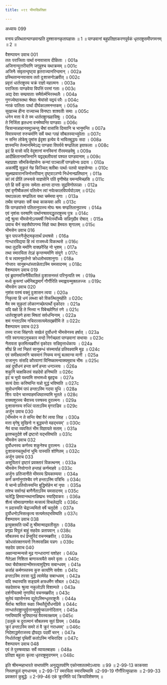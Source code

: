 ```yaml
---
title: ०९९ भीमादिप्रतिज्ञा

---
```

अध्यायः 099

वनाय प्रस्थितान्पाण्डवान्प्रति दुश्शासनकृतापहासः ॥ 1 ॥ पाण्डवानां बहुप्रतिज्ञाकरणपूर्वकं धृतराष्ट्रसमीपगमनम् ॥ 2 ॥

वैशम्पायन उवाच 	001  
ततः पराजिताः पार्था वनावासाय दीक्षिताः ।	001a  
अजिनान्युत्तरीयाणि जगृहुश्च यथाक्रमम् ॥	001c  
अजिनैः संवृतान्दृष्ट्वा हृतराज्यानरिन्दमान् ।	002a  
प्रस्थितान्वनवासाय ततो दुःशासनोऽब्रवीत् ॥	002c  
प्रवृत्तं धार्तराष्ट्रस्य चक्रं राज्ञो महात्मनः ।	003a  
पराजिताः पाण्डवेया विपत्तिं परमां गताः ॥	003c  
अद्य देवाः सम्प्रयाताः समैर्वर्त्मभिरस्थलैः ।	004a  
गुणज्येष्ठास्तथा श्रेष्ठाः श्रेयांसो यद्वयं परैः ॥	004c  
नरकं पातिताः पार्था दीर्घकालमनन्तकम् ।	005a  
सुखाच्च हीना राज्याच्च विनष्टाः शाश्वतीः समाः ॥	005c  
धनेन मत्ता ये ते स्म धार्तराष्ट्रान्प्रहासिषुः ।	006a  
ते निर्जिता हृतधना वनमेष्यन्ति पाण्डवाः ॥	006c  
चित्रान्सन्नाहानवमुञ्चन्तु चैषां वासांसि दिव्यानि च भानुमन्ति ॥	007a  
विवास्यन्तां रुरुचर्माणि सर्वे यथा ग्लहं सौबलस्याभ्युपेताः ॥	007c  
न सन्ति लोकेषु पुमांस ईदृशा इत्येव ये भावितबुद्धयः सदा ।	008a  
ज्ञास्यन्ति तेत्मानमिमेऽद्य पाण्डवा विपर्यये षण्ढतिला इवाफलाः ॥	008c  
इदं हि वासो यदि वेदृशानां मनस्विनां रौरवमाहवेषु ॥	009a  
आदीक्षितानामजिनानि यद्वद्बलीयसां पश्यत पाण्डवानाम् ॥	009c  
महाप्राज्ञः सौमकिर्यज्ञसेनः कन्यां पाञ्चालीं पाण्डवेभ्यः प्रदाय ।	010a  
अकार्षीद्वै सुकृतं नेह किञ्चित् क्लीबाः पार्थाः पतयो याज्ञसेन्याः ॥	010c  
सूक्ष्मप्रावारानजिनोत्तरीयान् दृष्ट्वाऽरण्ये निर्धनानप्रतिष्ठान् ।	011a  
कां त्वं प्रीतिं लप्स्यसे याज्ञसेनि पतिं वृणीष्वेह यमन्यमिच्छसि ॥	011c  
एते हि सर्वे कुरवः समेताः क्षान्ता दान्ताः सुद्रविणोपपन्नाः ।	012a  
एषां वृणीष्वैकतमं पतित्वेन त्वां नयेत्कालविपर्ययोऽयम् ॥	012c  
यथाऽफलाः षण्ढतिला यथा चर्ममया मृगाः ।	013a  
तथैव पाण्डवाः सर्वे यथा काकयवा अपि ॥	013c  
किं पाण्डवांस्ते पतितानुपास्य मोघः श्रमः षण्ढतिलानुपास्य ।	014a  
एवं नृशंसः परुषाणि पार्थानश्रावयद्धृतराष्ट्रस्य पुत्रः ॥	014c  
तद्वै श्रुत्वा भीमसेनोऽत्यमर्षी निर्भर्त्स्योच्चैः सन्निगृह्यैव रोषात् ।	015a  
उवाच चैनं सहसैवोपगम्य सिंहो यथा हैमवतः शृगालम् ॥	015c  
भीमसेन उवाच 	016  
क्रूर पापजनैर्जुष्टमकृतार्थं प्रभाषसे ।	016a  
गान्धारविद्यया हि त्वं राजमध्ये विकत्थसे ॥	016c  
यथा तुदसि मर्माणि वाक्छरैरिह नो भृशम् ।	017a  
तथा स्मारयिता तेऽहं कृन्तन्मर्माणि संयुगे ॥	017c  
ये च त्वामनुवर्तन्ते क्रोधलोभवशानुगाः ।	018a  
गोप्तारः सानुबन्धांस्तान्नेताऽस्मि यमसादनम् ॥	018c  
वैशम्पायन उवाच 	019  
एवं ब्रुवाणमजिनैर्विवासितं दुःशासनस्तं परिनृत्यति स्म ।	019a  
मध्ये कुरूणां धर्मनिबद्धमार्गं गौर्गौरिति स्माह्वयन्मुक्तलज्जः ॥	019c  
भीमसेन उवाच 	020  
नृशंस परुषं वक्तुं दुःशासन त्वया ।	020a  
निकृत्या हि धनं लब्ध्वा को विकत्थितुमर्हति ॥	020c  
मैव स्म सुकृतां लोकान्गच्छेत्पार्थो वृकोदरः ।	021a  
यदि वक्षो हि ते भित्त्वा न पिबेच्छोणितं रणे ॥	021c  
धार्तराष्ट्रान्रणे हत्वा मिषतां सर्वधन्विनाम् ।	022a  
शमं गन्ताऽस्मि नचिरात्सत्यमेतद्ब्रवीमि ते ॥	022c  
वैशम्पायन उवाच 	023  
तस्य राजा सिंहगतेः सखेलं दुर्योधनो भीमसेनस्य हर्षात् ।	023a  
गतिं स्वगत्याऽनुचकार मन्दो निर्गच्छतां पाण्डवानां सभायाः ॥	023c  
नैतावता कृतमित्यब्रवीत्तं वृकोदरः सन्निवृत्तार्धकायः ।	024a  
शीघ्रं हि त्वां निहतं सानुबन्धं संस्मार्याहं प्रतिवक्ष्यामि मूढ ॥	024c  
एवं समीक्ष्यात्मनि चावमानं नियम्य मन्युं बलवान्स मानी ।	025a  
राजानुगः संसदि कौरवाणां विनिष्कामन्वाक्यमुवाच भीमः ॥	025c  
अहं दुर्योधनं हन्ता कर्णं हन्ता धनञ्जयः ।	026a  
शकुनिं चाक्षकितवं सहदेवो हनिष्यति ॥	026c  
इदं च भूयो वक्ष्यामि सभामध्ये बृहद्वचः ।	027a  
सत्यं देवाः करिष्यन्ति यन्नो युद्धं भविष्यति ॥	027c  
सुयोधनमिमं पापं हन्ताऽस्मि गदया युधि ।	028a  
शिरः पादेन चास्याहमधिष्ठास्यामि भूतले ॥	028c  
वाक्यशूरस्य चैवास्य परुषस्य दुरात्मनः ।	029a  
दुःशासनस्य रुधिरं पाताऽस्मि मृगराडिव ॥	029c  
अर्जुन उवाच 	030  
[भीमसेन न ते सन्ति येषां वैरं त्वया त्विह ।	030a  
मत्ता मृगेषु सुखिनो न बुद्ध्यन्ते महद्भयम्' ॥	030c  
नैवं वाचा व्यवसितं भीम विज्ञायते सताम् ।	031a  
इतश्चतुर्दशे वर्षे द्रष्टारो यद्भविष्यति ॥	031c  
भीमसेन उवाच 	032  
दुर्योधनस्य कर्णस्य शकुनेश्च दुरात्मनः ।	032a  
दुःशासनचतुर्थानां भूमिः पास्यति शोणितम् ॥	032c  
अर्जुन उवाच 	033  
असूयितारं द्रष्टारं प्रवक्तारं विकत्थनम् ।	033a  
भीमसेन नियोगात्ते हन्ताहं कर्णमाहवे ॥	033c  
अर्जुनः प्रतिजानीते भीमस्य प्रियकाम्यया ।	034a  
कर्णं कर्णानुगांश्चैव रणे हन्ताऽस्मि पत्रिभिः ॥	034c  
ये चान्ये प्रतियोत्स्यन्ति बुद्धिमोहेन मां नृपाः ।	035a  
तांश्च सर्वानहं बाणैर्नेताऽस्मि यमसादनम् ॥	035c  
चलेद्धि हिमवान्स्थानान्निष्प्रभः स्याद्दिवाकरः ।	036a  
शैत्यं सोमात्प्रणश्येत मत्सत्यं विचलेद्यदि ॥	036c  
न प्रदास्यति चेद्राज्यमितो वर्षे चतुर्दशे ।	037a  
दुर्योधनोऽभिसत्कृत्य सत्यमेतद्भविष्यति ॥	037c  
वैशम्पायन उवाच 	038  
इत्युक्तवति पार्थे तु श्रीमान्माद्रवतीसुतः ।	038a  
प्रगृह्य विपुलं बाहुं सहदेवः प्रतापवान् ॥	038c  
सौबलस्य वधं प्रेप्सुरिदं वचनमब्रवीत् ।	039a  
क्रोधसंरक्तनयनो निःश्वसन्निव पन्नगः ॥	039c  
सहदेव उवाच 	040  
अक्षान्यान्मन्यसे मूढ गान्धाराणां यशोहर ।	040a  
नैतेऽक्षा निशिता बाणास्त्वयैते समरे वृताः ॥	040c  
यथा चैवोक्तवान्भीमस्त्वामुद्दिश्य सबान्धवम् ।	041a  
कर्ताहं कर्मणस्तस्य कुरु कार्याणि सर्वशः ॥	041c  
हन्ताऽस्मि तरसा युद्धे त्वामेवेह सबान्धवम् ।	042a  
यदि स्थास्यसि सङ्ग्रामे क्षत्रधर्मेण सौबल ॥	042c  
सहदेववचः श्रुत्वा नकुलोऽपि विशाम्पते ।	043a  
दर्शनीयतमो नॄणामिदं वचनमब्रवीत् ॥	043c  
सुतेयं यज्ञसेनस्य द्यूतेऽस्मिन्धृतराष्ट्रजैः ।	044a  
यैर्वाचः श्राविता रूक्षाः स्थितैर्दुर्योधनप्रिये ॥	044c  
तान्धार्तराष्ट्रान्दुर्वृत्तान्मुमूर्षून्कालनोदितान् ।	045a  
गमयिष्यामि भूयिष्ठानहं वैवस्वतक्षयम् ॥	045c  
[उलूकं च दुरात्मानं सौबलस्य सुतं प्रियम् ।	046a  
क्रूरं हन्ताऽस्मि समरे तं वै क्रूरं नराधमम्' ॥	046c  
निदेशाद्धर्मराजस्य द्रौपद्याः पदवीं चरन् ।	047a  
निर्धार्तराष्ट्रां पृथिवीं कर्ताऽस्मि नचिरादिव ॥	047c  
वैशम्पायन उवाच 	048  
एवं ते पुरुषव्याघ्राः सर्वे व्यायतबाहवः ।	048a  
प्रतिज्ञा बहुलाः कृत्वा धृतराष्ट्रमुपागमन् ॥ 	048c  

इति श्रीमन्महाभारते सभापर्वणि अनुद्यूतपर्वणि एकोनशततमोऽध्यायः ॥ 99 ॥
2-99-13 काकयवा निस्तण्डुलं तृणधान्यम् ॥ 2-99-17 स्मरयिता स्मारयिष्यामि ॥2-99-19 गौर्गौरित्युपहासः ॥ 2-99-33 प्रवक्तारं कुबुद्धेः ॥ 2-99-46 एकं क्रूरमिति पदं क्रियाविशेषणम् ॥